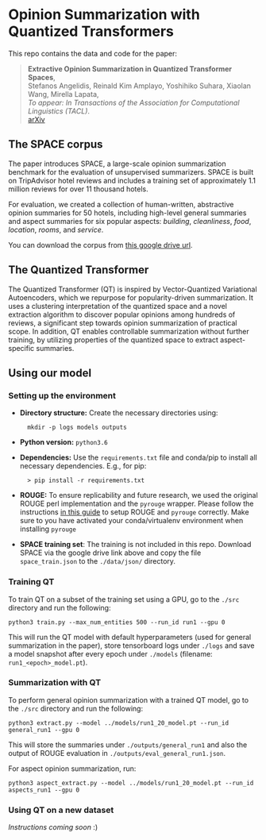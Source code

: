 # Opinion Summarization with Quantized Transformers

This repo contains the data and code for the paper:

> **Extractive Opinion Summarization in Quantized Transformer Spaces**,<br/>
> Stefanos Angelidis, Reinald Kim Amplayo, Yoshihiko Suhara, Xiaolan Wang, Mirella Lapata, <br/>
> _To appear: In Transactions of the Association for Computational Linguistics (TACL)_.<br/>
> [arXiv](https://arxiv.org/abs/2012.04443)

## The SPACE corpus

The paper introduces SPACE, a large-scale opinion summarization benchmark for
the evaluation of unsupervised summarizers.  SPACE is built on TripAdvisor
hotel reviews and includes a training set of approximately 1.1 million reviews
for over 11 thousand hotels.  

For evaluation, we created a collection of
human-written, abstractive opinion summaries for 50 hotels, including
high-level general summaries and aspect summaries for six popular aspects:
_building_, _cleanliness_, _food_, _location_, _rooms_, and _service_. 

You can download the corpus from [this google drive url](https://drive.google.com/u/0/uc?id=1C6SaRQkas2B-9MolbwZbl0fuLgqdSKDT&export=download).

## The Quantized Transformer

The Quantized Transformer (QT) is inspired by Vector-Quantized Variational
Autoencoders, which we repurpose for popularity-driven summarization. It uses a
clustering interpretation of the quantized space and a novel extraction
algorithm to discover popular opinions among hundreds of reviews, a significant
step towards opinion summarization of practical scope. In addition, QT enables
controllable summarization without further training, by utilizing properties of
the quantized space to extract aspect-specific summaries.

## Using our model

### Setting up the environment

* __Directory structure:__ Create the necessary directories using:

		mkdir -p logs models outputs

* __Python version:__ `python3.6`

* __Dependencies:__ Use the `requirements.txt` file and conda/pip to install all necessary dependencies. E.g., for pip:

		> pip install -r requirements.txt 

* __ROUGE:__ To ensure replicability and future research, we used the original ROUGE perl implementation and the `pyrouge` wrapper. Please follow the instructions [in this guide](https://poojithansl7.wordpress.com/2018/08/04/setting-up-rouge/) to setup ROUGE and `pyrouge` correctly. Make sure to you have activated your conda/virtualenv environment when installing `pyrouge` 

* __SPACE training set__: The training is not included in this repo. Download SPACE via the google drive link above and copy the file `space_train.json` to the `./data/json/` directory.

### Training QT

To train QT on a subset of the training set using a GPU, go to the `./src` directory and run the following:

    python3 train.py --max_num_entities 500 --run_id run1 --gpu 0

This will run the QT model with default hyperparameters (used for general summarization in the paper), store tensorboard logs under `./logs` and save a model snapshot after every epoch under `./models` (filename: `run1_<epoch>_model.pt`).

### Summarization with QT

To perform general opinion summarization with a trained QT model, go to the `./src` directory and run the following:

	python3 extract.py --model ../models/run1_20_model.pt --run_id general_run1 --gpu 0

This will store the summaries under `./outputs/general_run1` and also the output of ROUGE evaluation in `./outputs/eval_general_run1.json`.

For aspect opinion summarization, run:

	python3 aspect_extract.py --model ../models/run1_20_model.pt --run_id aspects_run1 --gpu 0

### Using QT on a new dataset

_Instructions coming soon_ :)
